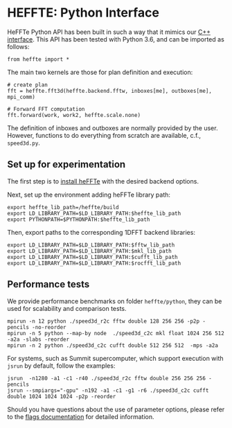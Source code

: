 HEFFTE: Python Interface
=======================

HeFFTe Python API has been built in such a way that it mimics our [C++ interface](https://mkstoyanov.bitbucket.io/heffte/md_doxygen_basic_usage.html). This API has been tested with Python 3.6, and can be imported as follows:

~~~
from heffte import *
~~~

The main two kernels are those for plan definition and execution:

~~~
# create plan
fft = heffte.fft3d(heffte.backend.fftw, inboxes[me], outboxes[me], mpi_comm)

# Forward FFT computation
fft.forward(work, work2, heffte.scale.none)
~~~

The definition of inboxes and outboxes are normally provided by the user. However, functions to do everything from scratch are available, c.f., `speed3d.py`.

## Set up for experimentation

The first step is to [install heFFTe](https://mkstoyanov.bitbucket.io/heffte/md_doxygen_installation.html) with the desired backend options. 

Next, set up the environment adding heFFTe library path:

~~~
export heffte_lib_path=/heffte/build
export LD_LIBRARY_PATH=$LD_LIBRARY_PATH:$heffte_lib_path
export PYTHONPATH=$PYTHONPATH:$heffte_lib_path
~~~

Then, export paths to the corresponding 1DFFT backend libraries:

~~~
export LD_LIBRARY_PATH=$LD_LIBRARY_PATH:$fftw_lib_path
export LD_LIBRARY_PATH=$LD_LIBRARY_PATH:$mkl_lib_path
export LD_LIBRARY_PATH=$LD_LIBRARY_PATH:$cufft_lib_path
export LD_LIBRARY_PATH=$LD_LIBRARY_PATH:$rocfft_lib_path
~~~


## Performance tests

We provide performance benchmarks on folder `heffte/python`, they can be used for scalability and comparison tests.

~~~
mpirun -n 12 python ./speed3d_r2c fftw double 128 256 256 -p2p -pencils -no-reorder
mpirun -n 5 python --map-by node  ./speed3d_c2c mkl float 1024 256 512  -a2a -slabs -reorder
mpirun -n 2 python ./speed3d_c2c cufft double 512 256 512  -mps -a2a
~~~

For systems, such as Summit supercomputer, which support execution with `jsrun` by default, follow the examples:

~~~
jsrun  -n1280 -a1 -c1 -r40 ./speed3d_r2c fftw double 256 256 256 -pencils 
jsrun --smpiargs="-gpu" -n192 -a1 -c1 -g1 -r6 ./speed3d_c2c cufft double 1024 1024 1024 -p2p -reorder
~~~

Should you have questions about the use of parameter options, please refer to the [flags documentation](https://bitbucket.org/icl/heffte/src/master/doxygen/flags.md) for detailed information. 